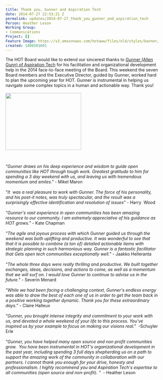 ```yaml
---
title: Thank you, Gunner and Aspiration Tech
date: 2014-07-27 22:53:21 Z
permalink: updates/2014-07-27_thank_you_gunner_and_aspiration_tech
Person: Heather Leson
Working Group:
- Communications
Project: []
Feature Image: https://s3.amazonaws.com/hotwww/files/old/styles/banner/public/Gunner+at+HOT+Board+meeting.jpg
created: 1406501601
---
```


<div id="magicdomid1279" class="ace-line gutter-author-p-11792 emptyGutter" data-author-link="/ep/profile/q4EQX8X6EQI" data-author-name="Heather L" data-author-initials="HL"><span class="author-p-11792">The HOT Board would like to extend our sincerest thanks to <a href="https://aspirationtech.org/about/people/gunner">Gunner (Allen Gunn</a></span><span class="author-p-11792"><a href="https://aspirationtech.org/about/people/gunner">) of Aspiration Tech</a> for his facilitation and organizational development help in the 2014 face-to-face meeting of the Board. This weekend the seven Board members and the Executive Director, guided by Gunner, worked hard to plan the upcoming year for HOT. Gunner is instrumental in helping us navigate some complex topics in a human and actionable way. Thank you!</span></div><div class="ace-line gutter-author-p-11792 emptyGutter" data-author-link="/ep/profile/q4EQX8X6EQI" data-author-name="Heather L" data-author-initials="HL">&nbsp;</div><div class="ace-line gutter-author-p-11792 emptyGutter" data-author-link="/ep/profile/q4EQX8X6EQI" data-author-name="Heather L" data-author-initials="HL"><span class="author-p-11792"><img class="image-medium" src="https://s3.amazonaws.com/hotwww/files/old/styles/medium/public/Gunner%20at%20HOT%20Board%20meeting.jpg?itok=6NStAVG7" alt="" height="188" width="250"></span></div><p>&nbsp;</p><div id="magicdomid1280" class="ace-line gutter-author-p-11792 emptyGutter" data-author-link="/ep/profile/q4EQX8X6EQI" data-author-name="Heather L" data-author-initials="HL"><span class="author-p-11792"><em>"Gunner draws on his deep experience and wisdom to guide open communities like HOT through tough work. Greatest gratitude to him for spending a 3 day weekend with us, and leaving us with tremendous momentum and smiles."</em> - Mikel Maron</span></div><div id="magicdomid668" class="ace-line longKeep gutter-noauthor">&nbsp;</div><div id="magicdomid1271" class="ace-line gutter-author-p-11792 emptyGutter" data-author-link="/ep/profile/q4EQX8X6EQI" data-author-name="Heather L" data-author-initials="HL"><span class="author-p-11792"><em>"It&nbsp; was a real pleasure to work with Gunner. The force of his personality,&nbsp; and his post-it notes, was truly spectacular, and the result was a&nbsp; surprisingly effective identification and resolution of issues"</em> - Harry&nbsp; Wood</span></div><div id="magicdomid1272" class="ace-line longKeep gutter-noauthor">&nbsp;</div><div id="magicdomid1269" class="ace-line gutter-author-p-11792 emptyGutter" data-author-link="/ep/profile/q4EQX8X6EQI" data-author-name="Heather L" data-author-initials="HL"><span class="author-p-11792"><em>"Gunner's vast experience in open communities has been amazing resource to our community. I am extremely appreciative of his guidance as HOT grows."</em> - Kate Chapman</span></div><div id="magicdomid1273" class="ace-line longKeep gutter-noauthor">&nbsp;</div><div id="magicdomid2032" class="ace-line gutter-author-p-11792 emptyGutter" data-author-link="/ep/profile/q4EQX8X6EQI" data-author-name="Heather L" data-author-initials="HL"><span class="author-p-11792"><em>"The agile and joyous process with which Gunner guided us through the weekend was both uplifting and productive. It was wonderful to see that that it is possible to combine (a ton of) detailed actionable items with strategic planning in such harmonious way. Gunner is a fantastic facilitator that Gets open tech communities exceptionally well."</em> - Jaakko Helleranta&nbsp;</span></div><div id="magicdomid2034" class="ace-line longKeep gutter-noauthor">&nbsp;</div><div id="magicdomid2704" class="ace-line gutter-author-p-11792 emptyGutter" data-author-link="/ep/profile/q4EQX8X6EQI" data-author-name="Heather L" data-author-initials="HL"><span class="author-p-11792"><em>"The whole three days were really thrilling and productive. We built together exchanges, ideas, decisions, and actions to come, as well as a momentum that we will surf on. I would love Gunner to continue to advise us in the future."</em> - Severin Menard</span></div><div class="ace-line gutter-author-p-11792 emptyGutter" data-author-link="/ep/profile/q4EQX8X6EQI" data-author-name="Heather L" data-author-initials="HL">&nbsp;</div><div class="ace-line gutter-author-p-11792 emptyGutter" data-author-link="/ep/profile/q4EQX8X6EQI" data-author-name="Heather L" data-author-initials="HL"><span class="author-p-11792"><em>"While we had been facing a challenging context, Gunner's endless energy was able to draw the best of each one of us in order to get the team back in a positive working together dynamic. Thank you for these extraordinary days."</em> - Claire Halleux</span></div><div class="ace-line gutter-author-p-11792 emptyGutter" data-author-link="/ep/profile/q4EQX8X6EQI" data-author-name="Heather L" data-author-initials="HL">&nbsp;</div><div class="ace-line gutter-author-p-11792 emptyGutter" data-author-link="/ep/profile/q4EQX8X6EQI" data-author-name="Heather L" data-author-initials="HL"><span class="author-p-11792"><em>"Gunner, you brought intense integrity and commitment to your work with us, and devoted a whole weekend of your life to this process. You've inspired us by your example to focus on making our visions real."</em>&nbsp; -Schuyler Erle</span></div><div class="ace-line gutter-author-p-11792 emptyGutter" data-author-link="/ep/profile/q4EQX8X6EQI" data-author-name="Heather L" data-author-initials="HL">&nbsp;</div><div id="magicdomid3388" class="ace-line gutter-author-p-11792 emptyGutter" data-author-link="/ep/profile/q4EQX8X6EQI" data-author-name="Heather L" data-author-initials="HL"><span class="author-p-11792"><em>"</em></span><span class="author-p-11792"><em>Gunner, you have helped many open source and non profit communities grow.&nbsp; You have been instrumental in HOT's organizational development in the past year, including spending 3 full days shepherding us on a path to support the amazing work of the community in collaboration with our partners. I cannot thank you enough for your drive, honesty and professionalism. </em></span><span class="author-p-11792"><em><span class="author-p-11792"><em><span class="author-p-11792"><em>I highly recommend you and Aspiration Tech's expertise to all communities (open source and non-profit). </em></span></em></span>"&nbsp;</em> - Heather Leson</span></div>
